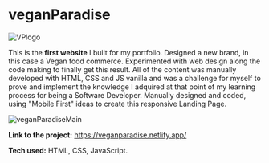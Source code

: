 # veganParadise
![VPlogo](https://user-images.githubusercontent.com/103332103/218277618-ea011785-c1d8-493f-8490-5d50ba5b7ef8.png)

This is the **first website** I built for my portfolio. Designed a new brand, in this case a Vegan food commerce. Experimented with web design along the code making to finally get this result. All of the content was manually developed with HTML, CSS and JS vanilla and was a challenge for myself to prove and implement the knowledge I adquired at that point of my learning process for being a Software Developer. Manually designed and coded, using "Mobile First" ideas to create this responsive Landing Page.

![veganParadiseMain](https://user-images.githubusercontent.com/103332103/218277577-0c832c1c-1c5c-44a5-befc-e85bbeb2c1f7.png)

**Link to the project:** https://veganparadise.netlify.app/

**Tech used:** HTML, CSS, JavaScript.
